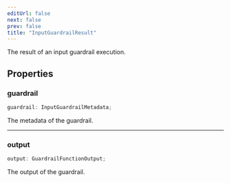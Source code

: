 ```yaml
---
editUrl: false
next: false
prev: false
title: "InputGuardrailResult"
---
```


The result of an input guardrail execution.

## Properties

### guardrail

```ts
guardrail: InputGuardrailMetadata;
```

The metadata of the guardrail.

***

### output

```ts
output: GuardrailFunctionOutput;
```

The output of the guardrail.
